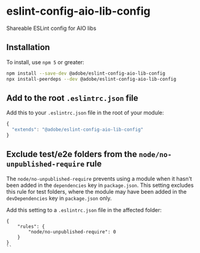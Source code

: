 <!--
Copyright 2019 Adobe. All rights reserved.
This file is licensed to you under the Apache License, Version 2.0 (the "License");
you may not use this file except in compliance with the License. You may obtain a copy
of the License at http://www.apache.org/licenses/LICENSE-2.0

Unless required by applicable law or agreed to in writing, software distributed under
the License is distributed on an "AS IS" BASIS, WITHOUT WARRANTIES OR REPRESENTATIONS
OF ANY KIND, either express or implied. See the License for the specific language
governing permissions and limitations under the License.
-->

# eslint-config-aio-lib-config

Shareable ESLint config for AIO libs

## Installation

To install, use `npm 5` or greater:

```bash
npm install --save-dev @adobe/eslint-config-aio-lib-config
npx install-peerdeps --dev @adobe/eslint-config-aio-lib-config
```

## Add to the root `.eslintrc.json` file

Add this to your `.eslintrc.json` file in the root of your module:
```javascript
{
  "extends": "@adobe/eslint-config-aio-lib-config"
}
```

## Exclude test/e2e folders from the `node/no-unpublished-require` rule

The `node/no-unpublished-require` prevents using a module when it hasn't been added in the `dependencies` key in `package.json`.
This setting excludes this rule for test folders, where the module may have been added in the `devDependencies` key in `package.json` only.

Add this setting to a `.eslintrc.json` file in the affected folder:
```
{
    "rules": {
        "node/no-unpublished-require": 0
    }
}
``

